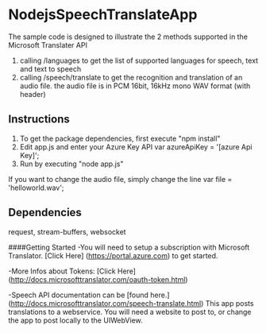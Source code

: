 ﻿# NodejsSpeechTranslateApp

The sample code is designed to illustrate the 2 methods supported in the Microsoft Translater API
1. calling /languages to get the list of supported languages for speech, text and text to speech
2. calling /speech/translate to get the recognition and translation of an audio file.  the audio file is in PCM 16bit, 16kHz mono WAV format (with header)

## Instructions
1. To get the package dependencies, first execute "npm install"
2. Edit app.js and enter your Azure Key API
var azureApiKey = '[azure Api Key]';
3. Run by executing "node app.js"

If you want to change the audio file, simply change the line 
var file = 'helloworld.wav';

## Dependencies
request, stream-buffers, websocket

####Getting Started
-You will need to setup a subscription with Microsoft Translator. [Click Here] (https://portal.azure.com) to get started.

-More Infos about Tokens: [Click Here] (http://docs.microsofttranslator.com/oauth-token.html)

-Speech API documentation can be [found here.] (http://docs.microsofttranslator.com/speech-translate.html)
This app posts translations to a webservice. You will need a website to post to, or change the app to post locally to the UIWebView.
